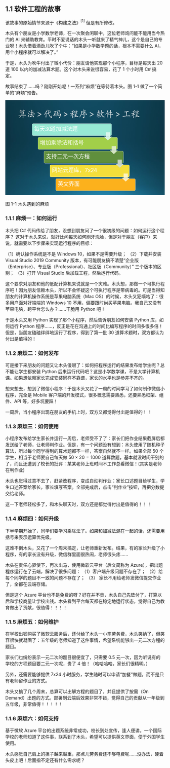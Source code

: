 ## 1.1 软件工程的故事

该故事的原始情节来源于《构建之法》$^{[1]}$ 但是有所修改。

木头有个朋友是小学数学老师，在一次聚会闲聊中，这位老师询问能不能用当今热门的 AI 来辅助教育。平时不爱说话的木头一听就来了精气神儿，这个是自己的专业呀！木头借着酒劲儿吹了个牛：“如果是小学数学题的话，根本不需要什么 AI，用个小程序就可以解决了。”

于是，木头为吹牛付出了微小代价：朋友请他实现那个小程序，目标是每天出 20 道 100 以内的加减法算术题。这个对木头来说很容易，花了 1 个小时用 C# 搞定。

故事结束了......吗？刚刚开始呢！一系列“麻烦”在等待着木头。图 1-1 做了一个简单的“麻烦”预告。

<img src="img/Slide3.SVG" height=300/>

图 1-1 木头遇到的麻烦

### 1.1.1 麻烦一：如何运行

木头把 C# 代码传给了朋友，没想到朋友问了一个很初级的问题：如何运行这个程序？
这对于木头来说，就好比问每天如何刷牙洗脸，但是对于朋友（客户）来说，就需要以下步骤来实现运行程序的目标：

（1）确认操作系统是不是 Windows 10，如果不是需要升级；
（2）下载并安装 Visual Studio 2019 Community 版本，有可能朋友搞不清楚“企业版（Enterprise）、专业版（Professional）、社区版（Community）” 三个版本的区别；
（3）打开 Visual Studio 后加载工程，然后运行代码。

这个要求对朋友和他的低配计算机来说就是一个灾难。木头想，那做一个可执行程序吧！因为朋友信赖木头，所以不会怀疑这个可执行程序是带病毒的。可是当得知朋友的计算机操作系统是苹果电脑系统（Mac OS）的时候，木头又犯嘀咕了：很多用户面对好端端的 Windows 10 不用，偏要跟时尚买苹果电脑。我自己又没有苹果电脑，跨平台怎么办？......干脆用 Python 吧！

于是木头又用 Python 实现了那个小程序，然后告诉朋友如何安装 Python 库，如何运行 Python 程序......，反正是花在沟通上的时间比编写程序的时间多很多倍！但是，当朋友磕磕绊绊地运行了程序，得到了第一批 30 道算术题时，双方都认为付出是值得的！


### 1.1.2 麻烦二：如何发布

可是接下来朋友的问题又让木头傻眼了：如何把程序运行的结果发布给学生呢？总不能让学生都安装 Python 后来运行代码吧？这是小学数学课，不是大学计算机课。如果想依赖家长完成安装同样不靠谱，家长的水平也是参差不齐的。

想来想去，想到了微信小程序！于是木头又花了一周的时间学习了如何制作微信小程序，完全是 Mobile 客户端的开发模式，很多概念需要熟悉，还要熟悉框架、组件、API 等，好多坑要踩！

一周后，当小程序出现在朋友的手机上时，双方又都觉得付出是值得的！！


### 1.1.3 麻烦三：如何使用

小程序发布给学生家长并运行一周后，老师受不了了：家长们把作业结果截屏后都发送给了老师，让老师判作业。但是，有一个问题没有想到：木头使用了随机种子算法，所以每个同学得到的算术题都不一样，答案自然就不一样。如果全部 50 个学生，相当于老师要自己每天做 $50 \times 20=1000$ 道算数题，基本就没时间干别的了，而且还遭到了校长的批评：某某老师上班时间不工作总看微信！(其实是老师在判作业)

木头也觉得过意不去了，赶紧改程序，变成自动判作业：家长口述题目给学生，学生口述答案给家长，家长填写答案。全部完成后，点击“判作业”按钮，再把分数提交给老师。

这一下老师轻松多了，和木头聊天时，双方还是都觉得付出是值得的！！！

### 1.1.4 麻烦四：如何升级

下半学期开始了，同学们要学习乘除法了。如果和加减法混在一起的话，还需要用括号来表示运算优先级。

这难不倒木头，又花了一个周末搞定，让老师重新发布。结果，有的家长升级了小程序，有的家长没有升级，微信群里面很热闹，老师很头疼......

木头在责任心驱使下，再次出马，使用微软云平台（后文简称为 Azure），把出题程序运行在了云端，解决了很多问题：
（1）客户端升级问题不存在了；
（2）给每个同学的题目不一致的问题不存在了；
（3） 家长不用给老师发微信提交作业了，全都在云端存储。

但是这个 Azure 平台也不是免费的呀？好在并不贵，木头自己先垫付了，打算以后和学校商量让学校出钱。木头看到平台每天都在稳定地运行状态，觉得自己为教育做出了贡献，很值得！！！！

### 1.1.5 麻烦五：如何维护

在学校出钱购买了微软云服务后，还付给了木头一小笔劳务费，木头笑纳了，但笑容很快就凝固了：五年级的老师知道了这件事情，希望系统能够出一元二次方程的题目。

家长们也纷纷表示一元二次的题目很便宜了，只需要 0.5 元一次，因为听说有的学校的方程题目要二元一次呢，贵了 4 倍！（哈哈哈哈，家长们很精明。）

另外，还需要能够提供 7x24 小时服务，学生随时可以申请“加餐”做题，而不是只有老师留作业的方式。

木头又搞了几个周末，总算可以出解方程的题目了，并且提供了按需（On Demand）出题的方式。部署到云端后效果非常不错，觉得自己的贡献从一年级到五年级，非常值得！！！！！

### 1.1.6 麻烦六：如何支持

基于微软 Azure 平台的出题系统非常成功，校长到处宣传，逢人便讲。一个国际学校的老师知道了这件事，联系到了木头，希望可以提供英文界面，便于外国学生使用。

木头感觉自己肩上的担子越来越重，那点儿劳务费还不够电费呢......没办法，硬着头皮上吧！后面指不定还有什么需求呢？
